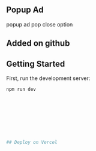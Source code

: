 ## Popup Ad
popup ad
pop close option

## Added on github

## 

## Getting Started

First, run the development server:

```bash
npm run dev









## Deploy on Vercel



